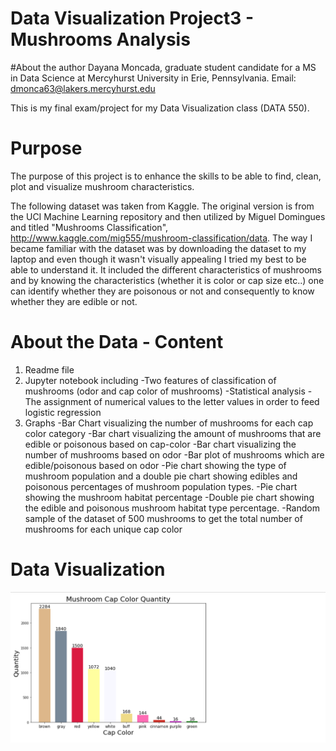 # Data Visualization Project3 - Mushrooms Analysis

#About the author
Dayana Moncada, graduate student candidate for a MS in Data Science at Mercyhurst University in Erie, Pennsylvania. 
Email: dmonca63@lakers.mercyhurst.edu

This is my final exam/project for my Data Visualization class (DATA 550).

# Purpose
The purpose of this project is to enhance the skills to be able to find, clean, plot and visualize mushroom characteristics.

The following dataset was taken from Kaggle. The original version is from the UCI Machine Learning repository and then utilized by 
Miguel Domingues and titled "Mushrooms Classification", http://www.kaggle.com/mig555/mushroom-classification/data. The way I became 
familiar with the dataset was by downloading the dataset to my laptop and even though it wasn't visually appealing I tried my best 
to be able to understand it. It included the different characteristics of mushrooms and by knowing the characteristics (whether it is
color or cap size etc..) one can identify whether they are poisonous or not and consequently to know whether they are edible or not.

# About the Data - Content
1. Readme file
2. Jupyter notebook including 
-Two features of classification of mushrooms (odor and cap color of mushrooms)
-Statistical analysis
-The assignment of numerical values to the letter values in order to feed logistic regression
3. Graphs
-Bar Chart visualizing the number of mushrooms for each cap color category
-Bar chart visualizing the amount of mushrooms that are edible or poisonous based on cap-color
-Bar chart visualizing the number of mushrooms based on odor
-Bar plot of mushrooms which are edible/poisonous based on odor
-Pie chart showing the type of mushroom population and a double pie chart showing edibles and poisonous percentages of mushroom
population types.
-Pie chart showing the mushroom habitat percentage 
-Double pie chart showing the edible and poisonous mushroom habitat type percentage. 
-Random sample of the dataset of 500 mushrooms to get the total number of mushrooms for each unique cap color

# Data Visualization
![alt text](https://github.com/dmonca63/DataProject3/blob/master/Number1.png)


